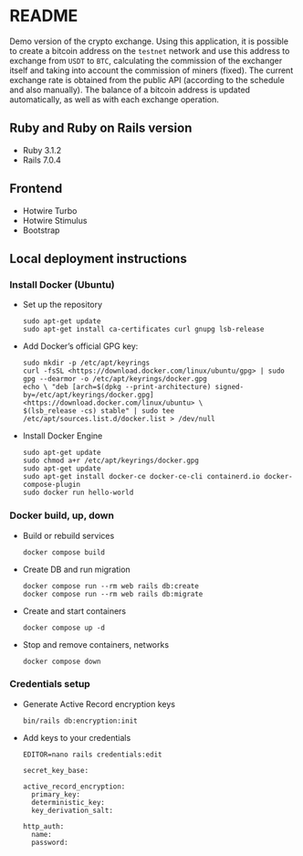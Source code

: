# README

Demo version of the crypto exchange.
Using this application, it is possible to create a bitcoin address on the `testnet` network and use this address to exchange from `USDT` to `BTC`, calculating the commission of the exchanger itself and taking into account the commission of miners (fixed). The current exchange rate is obtained from the public API (according to the schedule and also manually). The balance of a bitcoin address is updated automatically, as well as with each exchange operation.

## Ruby and Ruby on Rails version

* Ruby 3.1.2
* Rails 7.0.4

## Frontend

* Hotwire Turbo
* Hotwire Stimulus
* Bootstrap

## Local deployment instructions

### Install Docker (Ubuntu)

* Set up the repository

      sudo apt-get update
      sudo apt-get install ca-certificates curl gnupg lsb-release

* Add Docker’s official GPG key:

      sudo mkdir -p /etc/apt/keyrings
      curl -fsSL <https://download.docker.com/linux/ubuntu/gpg> | sudo gpg --dearmor -o /etc/apt/keyrings/docker.gpg
      echo \ "deb [arch=$(dpkg --print-architecture) signed-by=/etc/apt/keyrings/docker.gpg] <https://download.docker.com/linux/ubuntu> \
      $(lsb_release -cs) stable" | sudo tee /etc/apt/sources.list.d/docker.list > /dev/null

* Install Docker Engine

      sudo apt-get update
      sudo chmod a+r /etc/apt/keyrings/docker.gpg
      sudo apt-get update
      sudo apt-get install docker-ce docker-ce-cli containerd.io docker-compose-plugin
      sudo docker run hello-world

### Docker build, up, down

* Build or rebuild services

      docker compose build

* Create DB and run migration

      docker compose run --rm web rails db:create
      docker compose run --rm web rails db:migrate

* Create and start containers

      docker compose up -d

* Stop and remove containers, networks

      docker compose down

### Credentials setup

* Generate Active Record encryption keys

      bin/rails db:encryption:init

* Add keys to your credentials

      EDITOR=nano rails credentials:edit

      secret_key_base:

      active_record_encryption:
        primary_key:
        deterministic_key:
        key_derivation_salt:

      http_auth:
        name:
        password:
